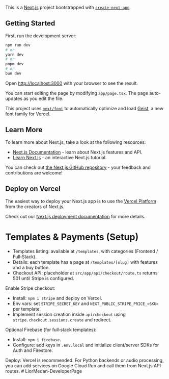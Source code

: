 This is a [Next.js](https://nextjs.org) project bootstrapped with [`create-next-app`](https://nextjs.org/docs/app/api-reference/cli/create-next-app).

## Getting Started

First, run the development server:

```bash
npm run dev
# or
yarn dev
# or
pnpm dev
# or
bun dev
```

Open [http://localhost:3000](http://localhost:3000) with your browser to see the result.

You can start editing the page by modifying `app/page.tsx`. The page auto-updates as you edit the file.

This project uses [`next/font`](https://nextjs.org/docs/app/building-your-application/optimizing/fonts) to automatically optimize and load [Geist](https://vercel.com/font), a new font family for Vercel.

## Learn More

To learn more about Next.js, take a look at the following resources:

- [Next.js Documentation](https://nextjs.org/docs) - learn about Next.js features and API.
- [Learn Next.js](https://nextjs.org/learn) - an interactive Next.js tutorial.

You can check out [the Next.js GitHub repository](https://github.com/vercel/next.js) - your feedback and contributions are welcome!

## Deploy on Vercel

The easiest way to deploy your Next.js app is to use the [Vercel Platform](https://vercel.com/new?utm_medium=default-template&filter=next.js&utm_source=create-next-app&utm_campaign=create-next-app-readme) from the creators of Next.js.

Check out our [Next.js deployment documentation](https://nextjs.org/docs/app/building-your-application/deploying) for more details.
# Templates & Payments (Setup)

- Templates listing: available at `/templates`, with categories (Frontend / Full‑Stack).
- Details: each template has a page at `/templates/[slug]` with features and a buy button.
- Checkout API: placeholder at `src/app/api/checkout/route.ts` returns 501 until Stripe is configured.

Enable Stripe checkout:
- Install: `npm i stripe` and deploy on Vercel.
- Env vars: set `STRIPE_SECRET_KEY` and `NEXT_PUBLIC_STRIPE_PRICE_<SKU>` per template.
- Implement session creation inside `api/checkout` using `stripe.checkout.sessions.create` and redirect.

Optional Firebase (for full‑stack templates):
- Install: `npm i firebase`.
- Configure: add keys in `.env.local` and initialize client/server SDKs for Auth and Firestore.

Deploy: Vercel is recommended. For Python backends or audio processing, you can add services on Google Cloud Run and call them from Next.js API routes.
#   L i o r M e d a n - D e v e l o p e r P a g e  
 
